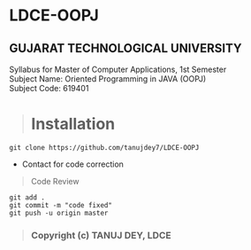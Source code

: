 # LDCE-OOPJ
## GUJARAT TECHNOLOGICAL UNIVERSITY
Syllabus for Master of Computer Applications, 1st Semester <br>
Subject Name: Oriented Programming in JAVA (OOPJ)<br>
Subject Code: 619401<br>

> # Installation

```
git clone https://github.com/tanujdey7/LDCE-OOPJ
```
- Contact for code correction

> Code Review 

```
git add .
git commit -m "code fixed"
git push -u origin master
```

> ### Copyright (c) TANUJ DEY, LDCE

